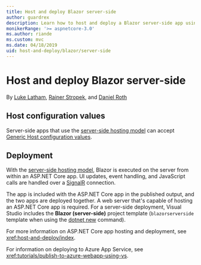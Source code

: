 ```yaml
---
title: Host and deploy Blazor server-side
author: guardrex
description: Learn how to host and deploy a Blazor server-side app using ASP.NET Core.
monikerRange: '>= aspnetcore-3.0'
ms.author: riande
ms.custom: mvc
ms.date: 04/18/2019
uid: host-and-deploy/blazor/server-side
---
```

# Host and deploy Blazor server-side

By [Luke Latham](https://github.com/guardrex), [Rainer Stropek](https://www.timecockpit.com), and [Daniel Roth](https://github.com/danroth27)

## Host configuration values

Server-side apps that use the [server-side hosting model](xref:blazor/hosting-models#server-side) can accept [Generic Host configuration values](xref:fundamentals/host/generic-host#host-configuration).

## Deployment

With the [server-side hosting model](xref:blazor/hosting-models#server-side), Blazor is executed on the server from within an ASP.NET Core app. UI updates, event handling, and JavaScript calls are handled over a [SignalR](xref:signalr/introduction) connection.

The app is included with the ASP.NET Core app in the published output, and the two apps are deployed together. A web server that's capable of hosting an ASP.NET Core app is required. For a server-side deployment, Visual Studio includes the **Blazor (server-side)** project template (`blazorserverside` template when using the [dotnet new](/dotnet/core/tools/dotnet-new) command).

<!--

**INSERT: Concerns are the same as publishing an ASP.NET Core SignalR app**

**INSERT: Content on the Azure SignalR Service**

**INSERT: Manually turn on WebSockets support**

-->

For more information on ASP.NET Core app hosting and deployment, see <xref:host-and-deploy/index>.

For information on deploying to Azure App Service, see <xref:tutorials/publish-to-azure-webapp-using-vs>.
